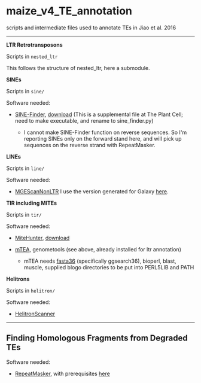 # maize_v4_TE_annotation
scripts and intermediate files used to annotate TEs in Jiao et al. 2016

----------------

__LTR Retrotransposons__

Scripts in ```nested_ltr```

This follows the structure of nested_ltr, here a submodule.

__SINEs__

Scripts in ```sine/```

Software needed:

- [SINE-Finder](http://www.plantcell.org/content/23/9/3117.full), [download](http://www.plantcell.org/content/suppl/2011/08/29/tpc.111.088682.DC1/Supplemental_Data_Set_1-sine_finder.txt) (This is a supplemental file at The Plant Cell; need to make executable, and rename to sine_finder.py)

	- I cannot make SINE-Finder function on reverse sequences. So I'm reporting SINEs only on the forward stand here, and will pick up sequences on the reverse strand with RepeatMasker.


__LINEs__

Scripts in ```line/```

Software needed:

- [MGEScanNonLTR](http://darwin.informatics.indiana.edu/cgi-bin/evolution/nonltr/nonltr.pl) I use the version generated for Galaxy [here](https://github.com/MGEScan/mgescan).

__TIR including MITEs__

Scripts in ```tir/```

Software needed:

- [MiteHunter](http://target.iplantcollaborative.org/mite_hunter.html), [download](http://target.iplantcollaborative.org/mite_hunter/MITE%20Hunter-11-2011.zip)

- [mTEA](https://github.com/stajichlab/mTEA), genometools (see above, already installed for ltr annotation) 

  - mTEA needs [fasta36](http://faculty.virginia.edu/wrpearson/fasta/fasta36/) (specifically ggsearch36), bioperl, blast, muscle, supplied blogo directories to be put into PERL5LIB and PATH


__Helitrons__

Scripts in ```helitron/```

Software needed:

- [HelitronScanner](http://bo.csam.montclair.edu/du/software/helitronscanner)

------------


**Finding Homologous Fragments from Degraded TEs**
----------------

Software needed:

- [RepeatMasker](http://www.repeatmasker.org/), with prerequisites [here](http://www.repeatmasker.org/RMDownload.html)

